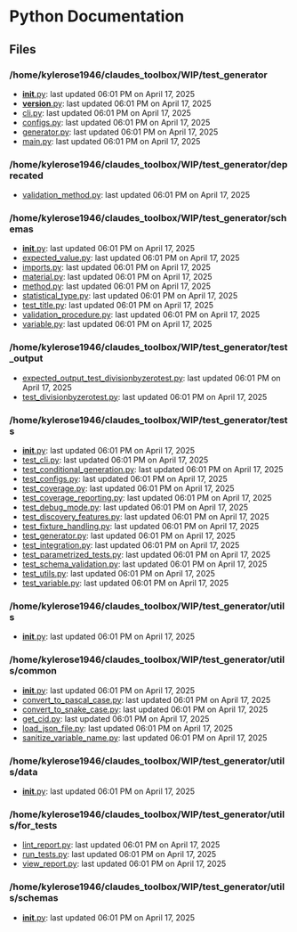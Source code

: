# Python Documentation

## Files

### /home/kylerose1946/claudes_toolbox/WIP/test_generator

- [__init__.py](__init__.md): last updated 06:01 PM on April 17, 2025
- [__version__.py](__version__.md): last updated 06:01 PM on April 17, 2025
- [cli.py](cli.md): last updated 06:01 PM on April 17, 2025
- [configs.py](configs.md): last updated 06:01 PM on April 17, 2025
- [generator.py](generator.md): last updated 06:01 PM on April 17, 2025
- [main.py](main.md): last updated 06:01 PM on April 17, 2025

### /home/kylerose1946/claudes_toolbox/WIP/test_generator/deprecated

- [validation_method.py](validation_method.md): last updated 06:01 PM on April 17, 2025

### /home/kylerose1946/claudes_toolbox/WIP/test_generator/schemas

- [__init__.py](__init__.md): last updated 06:01 PM on April 17, 2025
- [expected_value.py](expected_value.md): last updated 06:01 PM on April 17, 2025
- [imports.py](imports.md): last updated 06:01 PM on April 17, 2025
- [material.py](material.md): last updated 06:01 PM on April 17, 2025
- [method.py](method.md): last updated 06:01 PM on April 17, 2025
- [statistical_type.py](statistical_type.md): last updated 06:01 PM on April 17, 2025
- [test_title.py](test_title.md): last updated 06:01 PM on April 17, 2025
- [validation_procedure.py](validation_procedure.md): last updated 06:01 PM on April 17, 2025
- [variable.py](variable.md): last updated 06:01 PM on April 17, 2025

### /home/kylerose1946/claudes_toolbox/WIP/test_generator/test_output

- [expected_output_test_divisionbyzerotest.py](expected_output_test_divisionbyzerotest.md): last updated 06:01 PM on April 17, 2025
- [test_divisionbyzerotest.py](test_divisionbyzerotest.md): last updated 06:01 PM on April 17, 2025

### /home/kylerose1946/claudes_toolbox/WIP/test_generator/tests

- [__init__.py](__init__.md): last updated 06:01 PM on April 17, 2025
- [test_cli.py](test_cli.md): last updated 06:01 PM on April 17, 2025
- [test_conditional_generation.py](test_conditional_generation.md): last updated 06:01 PM on April 17, 2025
- [test_configs.py](test_configs.md): last updated 06:01 PM on April 17, 2025
- [test_coverage.py](test_coverage.md): last updated 06:01 PM on April 17, 2025
- [test_coverage_reporting.py](test_coverage_reporting.md): last updated 06:01 PM on April 17, 2025
- [test_debug_mode.py](test_debug_mode.md): last updated 06:01 PM on April 17, 2025
- [test_discovery_features.py](test_discovery_features.md): last updated 06:01 PM on April 17, 2025
- [test_fixture_handling.py](test_fixture_handling.md): last updated 06:01 PM on April 17, 2025
- [test_generator.py](test_generator.md): last updated 06:01 PM on April 17, 2025
- [test_integration.py](test_integration.md): last updated 06:01 PM on April 17, 2025
- [test_parametrized_tests.py](test_parametrized_tests.md): last updated 06:01 PM on April 17, 2025
- [test_schema_validation.py](test_schema_validation.md): last updated 06:01 PM on April 17, 2025
- [test_utils.py](test_utils.md): last updated 06:01 PM on April 17, 2025
- [test_variable.py](test_variable.md): last updated 06:01 PM on April 17, 2025

### /home/kylerose1946/claudes_toolbox/WIP/test_generator/utils

- [__init__.py](__init__.md): last updated 06:01 PM on April 17, 2025

### /home/kylerose1946/claudes_toolbox/WIP/test_generator/utils/common

- [__init__.py](__init__.md): last updated 06:01 PM on April 17, 2025
- [convert_to_pascal_case.py](convert_to_pascal_case.md): last updated 06:01 PM on April 17, 2025
- [convert_to_snake_case.py](convert_to_snake_case.md): last updated 06:01 PM on April 17, 2025
- [get_cid.py](get_cid.md): last updated 06:01 PM on April 17, 2025
- [load_json_file.py](load_json_file.md): last updated 06:01 PM on April 17, 2025
- [sanitize_variable_name.py](sanitize_variable_name.md): last updated 06:01 PM on April 17, 2025

### /home/kylerose1946/claudes_toolbox/WIP/test_generator/utils/data

- [__init__.py](__init__.md): last updated 06:01 PM on April 17, 2025

### /home/kylerose1946/claudes_toolbox/WIP/test_generator/utils/for_tests

- [lint_report.py](lint_report.md): last updated 06:01 PM on April 17, 2025
- [run_tests.py](run_tests.md): last updated 06:01 PM on April 17, 2025
- [view_report.py](view_report.md): last updated 06:01 PM on April 17, 2025

### /home/kylerose1946/claudes_toolbox/WIP/test_generator/utils/schemas

- [__init__.py](__init__.md): last updated 06:01 PM on April 17, 2025
